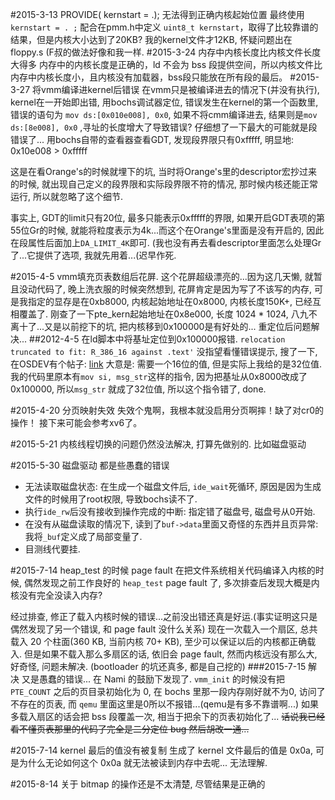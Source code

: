 #2015-3-13 PROVIDE( kernstart = .); 无法得到正确内核起始位置
最终使用`kernstart = . ;` 配合在pmm.h中定义 `uint8_t kernstart`，取得了比较靠谱的结果，但是内核大小达到了20KB? 我的kernel文件才12KB, 怀疑问题出在 floppy.s (F叔的做法好像和我一样.
#2015-3-24 内存中内核长度比内核文件长度大得多
内存中的内核长度是正确的，ld 不会为 bss 段提供空间，所以内核文件比内存中内核长度小，且内核没有加载器，bss段只能放在所有段的最后。
#2015-3-27 将vmm编译进kernel后错误
在vmm只是被编译进去的情况下(并没有执行), kernel在一开始即出错, 用bochs调试器定位, 错误发生在kernel的第一个函数里, 错误的语句为 `mov ds:[0x010e008], 0x0`, 如果不将cmm编译进去, 结果则是`mov ds:[8e008], 0x0` ,寻址的长度增大了导致错误? 仔细想了一下最大的可能就是段错误了...
用bochs自带的查看器查看GDT, 发现段界限只有0xfffff, 明显地: 0x10e008 > 0xfffff

这是在看Orange's的时候就埋下的坑, 当时将Orange's里的descriptor宏抄过来的时候, 就出现自己定义的段界限和实际段界限不符的情况, 那时候内核还能正常运行, 所以就忽略了这个细节.

 事实上, GDT的limit只有20位, 最多只能表示0xfffff的界限, 如果开启GDT表项的第55位Gr的时候, 就能将粒度表示为4k...而这个在Orange's里面是没有开启的, 因此在段属性后面加上`DA_LIMIT_4K`即可.
 (我也没有再去看descriptor里面怎么处理Gr了...它提供了选项, 我就先用着...(迟早作死.

#2015-4-5 vmm填充页表数组后花屏.
这个花屏超级漂亮的...因为这几天懒, 就暂且没动代码了, 晚上洗衣服的时候突然想到, 花屏肯定是因为写了不该写的内存, 可是我指定的显存是在0xb8000, 内核起始地址在0x8000, 内核长度150K+, 已经互相覆盖了. 刚查了一下pte_kern起始地址在0x8e000, 长度 1024 * 1024, 八九不离十了...又是以前挖下的坑, 把内核移到0x100000是有好处的...
重定位后问题解决...
##2012-4-5 在ld脚本中将基址定位到0x100000报错.
`relocation truncated to fit: R_386_16 against .text'`
没指望看懂错误提示, 搜了一下, 在OSDEV有个帖子:
[link](http://forum.osdev.org/viewtopic.php?f=1&t=13848)
大意是: 需要一个16位的值, 但是实际上我给的是32位值.
我的代码里原本有`mov si, msg_str`这样的指令, 因为把基址从0x8000改成了0x100000, 所以`msg_str`
就成了32位值, 所以这个指令错了, done.

#2015-4-20 分页映射失效
失效个鬼啊，我根本就没启用分页啊摔！缺了对cr0的操作！
接下来可能会参考xv6了。

#2015-5-21
内核线程切换的问题仍然没法解决, 打算先做别的.
比如磁盘驱动

#2015-5-30 磁盘驱动
都是些愚蠢的错误
* 无法读取磁盘状态: 在生成一个磁盘文件后, `ide_wait`死循环, 原因是因为生成文件的时候用了root权限, 导致bochs读不了.
* 执行`ide_rw`后没有接收到操作完成的中断: 指定错了磁盘号, 磁盘号从0开始.
* 在没有从磁盘读取的情况下, 读到了`buf->data`里面又奇怪的东西并且页异常:
我将`_buf`定义成了局部变量了.
* 目测线代要挂.

#2015-7-14 heap_test 的时候 page fault
在把文件系统相关代码编译入内核的时候, 偶然发现之前工作良好的 `heap_test` page fault 了, 多次排查后发现大概是内核没有完全没读入内存?

经过排查, 修正了载入内核时候的错误...之前没出错还真是好运.(事实证明这只是偶然发现了另一个错误, 和 page fault 没什么关系)
现在一次载入一个扇区, 总共载入 20 个柱面(360 KB, 当前内核 70+ KB), 至少可以保证以后的内核都正确载入.
但是如果不载入那么多扇区的话, 依旧会 page fault, 然而内核远没有那么大, 好奇怪, 问题未解决.
(bootloader 的坑还真多, 都是自己挖的)
###2015-7-15 解决
又是愚蠢的错误... 在 Nami 的鼓励下发现了. `vmm_init` 的时候没有把 `PTE_COUNT` 之后的页目录初始化为 0, 在 bochs 里那一段内存刚好就不为0, 访问了不存在的页表, 而 `qemu` 里面这里是0所以不报错...(qemu是有多不靠谱啊...) 如果多载入扇区的话会把 bss 段覆盖一次, 相当于把余下的页表初始化了... ~~话说我已经看不懂页表那里的代码了完全是二分定位 bug 然后胡改一通...~~

#2015-7-14 kernel 最后的值没有被复制
生成了 kernel 文件最后的值是 0x0a, 可是为什么无论如何这个 0x0a 就无法被读到内存中去呢...
无法理解.

#2015-8-14 关于 bitmap 的操作还是不太清楚, 尽管结果是正确的
